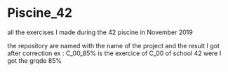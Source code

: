 # Piscine_42
all the exercises I made during the 42 piscine in November 2019

the repository are named with the name of the project and the result I got after correction
ex : C_00_85% is the exercice of C_00 of school 42 were I got the grqde 85%
